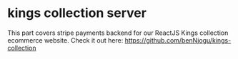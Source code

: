 # kings collection server

This part covers stripe payments backend for our ReactJS Kings collection ecommerce website. Check it out here:
  https://github.com/benNjogu/kings-collection
